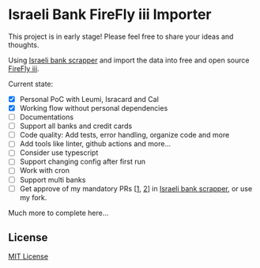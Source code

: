 # Israeli Bank FireFly iii Importer
This project is in early stage! Please feel free to share your ideas and thoughts.

Using [Israeli bank scrapper](https://github.com/eshaham/israeli-bank-scrapers) and import the data into free and open source [FireFly iii](https://www.firefly-iii.org/).

Current state:

- [x] Personal PoC with Leumi, Isracard and Cal
- [x] Working flow without personal dependencies
- [ ] Documentations
- [ ] Support all banks and credit cards
- [ ] Code quality: Add tests, error handling, organize code and more
- [ ] Add tools like linter, github actions and more...
- [ ] Consider use typescript
- [ ] Support changing config after first run
- [ ] Work with cron
- [ ] Support multi banks
- [ ] Get approve of my mandatory PRs [[1](https://github.com/eshaham/israeli-bank-scrapers/pull/726), [2](https://github.com/eshaham/israeli-bank-scrapers/pull/728)] in [Israeli bank scrapper](https://github.com/eshaham/israeli-bank-scrapers), or use my fork.

Much more to complete here...

## License
[MIT License](LICENSE)
